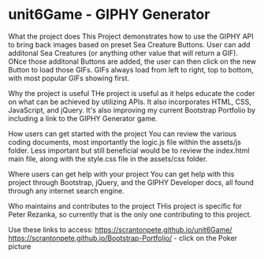 # unit6Game - GIPHY Generator

What the project does
This Project demonstrates how to use the GIPHY API to bring back images based on preset Sea Creature Buttons. User can add additonal Sea Creatures (or anything other value that will return a GIF). ONce those additonal Buttons are added, the user can then click on the new Button to load those GIFs. GIFs always load from left to right, top to bottom, with most popular GIFs showing first.

Why the project is useful
THe project is useful as it helps educate the coder on what can be achieved by utilizing APIs. It also incorporates HTML, CSS, JavaScript, and jQuery. It's also improving my current Bootstrap Portfolio by including a link to the GIPHY Generator game.

How users can get started with the project
You can review the various coding documents, most importantly the logic.js file within the assets/js folder. Less important but still beneficial would be to review the index.html main file, along with the style.css file in the assets/css folder.

Where users can get help with your project
You can get help with this project through Bootstrap, jQuery, and the GIPHY Developer docs, all found through any internet search engine.

Who maintains and contributes to the project
THis project is specific for Peter Rezanka, so currently that is the only one contributing to this project.

Use these links to access:
https://scrantonpete.github.io/unit6Game/
https://scrantonpete.github.io/Bootstrap-Portfolio/ - click on the Poker picture
